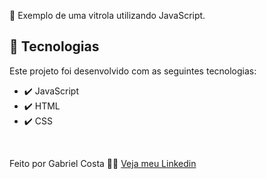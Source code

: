 🎵 Exemplo de uma vitrola utilizando JavaScript.

<!-- ➡️ [Acesse a página clicando aqui](https://gabrielcostarep.github.io/Cronometro/) ⬅️

 <div align="center" >
  <img src="./Readme-gif.gif" alt="demo-mobile" height="425">
</div>
 -->
## 🚀 Tecnologias

Este projeto foi desenvolvido com as seguintes tecnologias:

- ✔️ JavaScript
- ✔️ HTML
- ✔️ CSS

<br>

Feito por Gabriel Costa 👋🏾 [Veja meu Linkedin](https://www.linkedin.com/in/gabrielcostadev/)
